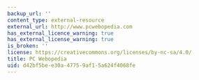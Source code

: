 ```yaml
---
backup_url: ''
content_type: external-resource
external_url: http://www.pcwebopedia.com
has_external_licence_warning: true
has_external_license_warning: true
is_broken: ''
license: https://creativecommons.org/licenses/by-nc-sa/4.0/
title: PC Webopedia
uid: d42bf5be-e30a-4775-9af1-5a624f4068fe
---
```

